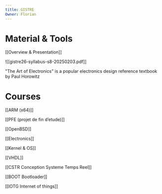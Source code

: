 ```yaml
---
title: GISTRE
Owner: Florian
---
```

# Material & Tools
[[Overview & Presentation]]

![[gistre26-syllabus-s8-20250203.pdf]]

  
"The Art of Electronics" is a popular electronics design reference textbook by Paul Horowitz
# Courses

[[ARM (x64)]]


[[PFE (projet de fin d’etude)]]


[[OpenBSD]]


[[Electronics]]


[[Kernel & OS]]


[[VHDL]]


[[CSTR Conception Systeme Temps Reel]]


[[BOOT Bootloader]]


[[IOTG Internet of things]]


